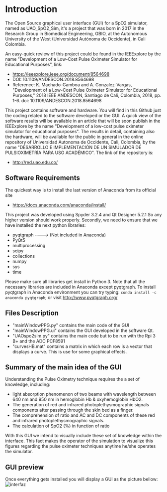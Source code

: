 # Introduction
The Open Source graphical user interface (GUI) for a SpO2 simulator, named as UAO_SpO2_Sim, it's a project that was born in 2017 in the Research Group in Biomedical Engineering, GBIO, at the Autonomous University of the West (Universidad Autónoma de Occidente), in Cali Colombia.

An easy-quick review of this project could be found in the IEEExplore by the name "Development of a Low-Cost Pulse Oximeter Simulator for Educational Purposes", link:

* https://ieeexplore.ieee.org/document/8564698
* DOI: 10.1109/ANDESCON.2018.8564698
* Reference: K. Machado-Gamboa and A. Gonzalez-Vargas, "Development of a Low-Cost Pulse Oximeter Simulator for Educational Purposes," 2018 IEEE ANDESCON, Santiago de Cali, Colombia, 2018, pp. 1-6. doi: 10.1109/ANDESCON.2018.8564698

This project contains software and hardware. You will find in this Github just the coding related to the software developed or the GUI. A quick view of the software results will be available in an article that will be soon publish in the IEEExplore by the name "Development of a low-cost pulse oximeter simulator for educational purposes". The results in detail, containing also the hardware, will be available for the public in general in the online repository of Universidad Autonoma de Occidente, Cali, Colombia, by the name "DESARROLLO E IMPLEMENTACIÓN DE UN SIMULADOR DE PULSIOXIMETRÍA PARA USO ACADÉMICO". The link of the repository is:

* http://red.uao.edu.co/

## Software Requirements

The quickest way is to install the last version of Anaconda from its official site
* https://docs.anaconda.com/anaconda/install/

This project was developed using Spyder 3.2.4 and Qt Designer 5.2.1 So any higher version should work properly.
Secondly, we need to ensure that we have installed the next python libraries:

* pyqtgraph   ---->    (Not included in Anaconda)
* PyQt5
* multiprocessing
* scipy
* collections
* numpy
* sys
* time

Please make sure all libraries get install in Python 3. Note that all the necessary libraries are included in Anaconda except pyqtgraph. To install pyqtgraph
in Anaconda environment you can try typing: `conda install -c anaconda pyqtgraph`; or visit http://www.pyqtgraph.org/

## Files Description
* "mainWindowPPG.py" contains the main code of the GUI
* "mainWindowPPG.ui" contains the GUI developed in the software Qt. 
* "UAOspo2sim.py" contains the main code but to be run with the Rpi 3 B+ and the ADC PCF8591
* "curvesHB.mat" contains a matrix in which each row is a vector that displays a curve. This is use for some graphical effects. 

## Summary of the main idea of the GUI 
Understanding the Pulse Oximetry technique requires the a set of knowledge, including:
- light absorption phenomenon of two beams with wavelength between 640 nm and 950 nm in hemoglobin Hb & oxyhemoglobin HbO2.
- The generation of red and infrared photoplethysmographic signals components after passing through the skin bed as a finger.
- The comprehension of ratio and AC and DC components of these red and infrared photoplethysmographic signals.
- The calculation of SpO2 (%) in function of ratio

With this GUI we intend to visually include these set of knowledge within the interface. This fact makes the operator of the simulation to visualize this figures regarding the pulse oximeter techniques anytime he/she operates the simulator.

## GUI preview
Once everything gets installed you will display a GUI as the picture bellow:
![interfaz](https://user-images.githubusercontent.com/15948497/47217427-37407780-d3a0-11e8-9995-735536e6769b.jpg)
